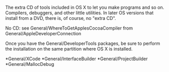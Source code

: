 The extra CD of tools included in OS X to let you make programs and so on. Compilers, debuggers, and other little utilities.
In later OS versions that install from a DVD, there is, of course, no "extra CD".

No CD: see General/WhereToGetApplesCocoaCompiler from General/AppleDeveloperConnection

Once you have the General/DeveloperTools packages, be sure to perform the installation on the same partition where OS X is installed.



*General/XCode
*General/InterfaceBuilder
*General/ProjectBuilder
*General/MallocDebug